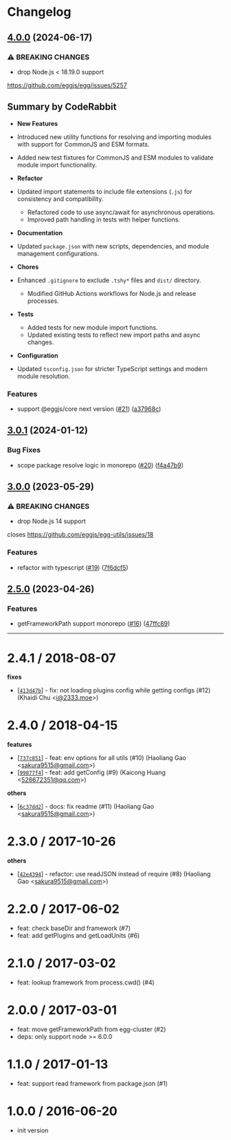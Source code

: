 # Changelog

## [4.0.0](https://github.com/eggjs/egg-utils/compare/v3.0.1...v4.0.0) (2024-06-17)


### ⚠ BREAKING CHANGES

* drop Node.js < 18.19.0 support

https://github.com/eggjs/egg/issues/5257

<!-- This is an auto-generated comment: release notes by coderabbit.ai
-->

## Summary by CodeRabbit

- **New Features**
- Introduced new utility functions for resolving and importing modules
with support for CommonJS and ESM formats.
- Added new test fixtures for CommonJS and ESM modules to validate
module import functionality.

- **Refactor**
- Updated import statements to include file extensions (`.js`) for
consistency and compatibility.
	- Refactored code to use async/await for asynchronous operations.
	- Improved path handling in tests with helper functions.

- **Documentation**
- Updated `package.json` with new scripts, dependencies, and module
management configurations.

- **Chores**
- Enhanced `.gitignore` to exclude `.tshy*` files and `dist/` directory.
	- Modified GitHub Actions workflows for Node.js and release processes.

- **Tests**
	- Added tests for new module import functions.
	- Updated existing tests to reflect new import paths and async changes.

- **Configuration**
- Updated `tsconfig.json` for stricter TypeScript settings and modern
module resolution.

<!-- end of auto-generated comment: release notes by coderabbit.ai -->

### Features

* support @eggjs/core next version ([#21](https://github.com/eggjs/egg-utils/issues/21)) ([a37968c](https://github.com/eggjs/egg-utils/commit/a37968cc9aceb770da1410480f792df16989a36a))

## [3.0.1](https://github.com/eggjs/egg-utils/compare/v3.0.0...v3.0.1) (2024-01-12)


### Bug Fixes

* scope package resolve logic in monorepo ([#20](https://github.com/eggjs/egg-utils/issues/20)) ([f4a47b9](https://github.com/eggjs/egg-utils/commit/f4a47b908120049094b7689ec51c8c6de1066f96))

## [3.0.0](https://github.com/eggjs/egg-utils/compare/v2.5.0...v3.0.0) (2023-05-29)


### ⚠ BREAKING CHANGES

* drop Node.js 14 support

closes https://github.com/eggjs/egg-utils/issues/18

### Features

* refactor with typescript ([#19](https://github.com/eggjs/egg-utils/issues/19)) ([7f6dcf5](https://github.com/eggjs/egg-utils/commit/7f6dcf5a58f6b3d7801082fb9f8c363e19763b55))

## [2.5.0](https://github.com/eggjs/egg-utils/compare/v2.4.1...v2.5.0) (2023-04-26)


### Features

* getFrameworkPath support monorepo ([#16](https://github.com/eggjs/egg-utils/issues/16)) ([47ffc89](https://github.com/eggjs/egg-utils/commit/47ffc89fa01636e30761068539296e4786093ab1))


---

2.4.1 / 2018-08-07
==================

**fixes**
  * [[`413d47b`](http://github.com/eggjs/egg-utils/commit/413d47b23281e226a6bd6da76d78047214f8b64d)] - fix: not loading plugins config while getting configs (#12) (Khaidi Chu <<i@2333.moe>>)

2.4.0 / 2018-04-15
==================

**features**
  * [[`737c851`](http://github.com/eggjs/egg-utils/commit/737c851272f1d50a103158d52359b536bc33f893)] - feat: env options for all utils (#10) (Haoliang Gao <<sakura9515@gmail.com>>)
  * [[`99877f4`](http://github.com/eggjs/egg-utils/commit/99877f49941bb41cff49f692e75382bdb651cb07)] - feat: add getConfig (#9) (Kaicong Huang <<526672351@qq.com>>)

**others**
  * [[`6c37dd2`](http://github.com/eggjs/egg-utils/commit/6c37dd22ed653dfb21df218a270e0b83d3825e75)] - docs: fix readme (#11) (Haoliang Gao <<sakura9515@gmail.com>>)

2.3.0 / 2017-10-26
==================

**others**
  * [[`42e4394`](http://github.com/eggjs/egg-utils/commit/42e43949997a98c1caacddced05ad8f307cbe1ca)] - refactor: use readJSON instead of require (#8) (Haoliang Gao <<sakura9515@gmail.com>>)

2.2.0 / 2017-06-02
==================

  * feat: check baseDir and framework (#7)
  * feat: add getPlugins and getLoadUnits (#6)

2.1.0 / 2017-03-02
==================

  * feat: lookup framework from process.cwd() (#4)

2.0.0 / 2017-03-01
==================

  * feat: move getFrameworkPath from egg-cluster (#2)
  * deps: only support node >= 6.0.0

1.1.0 / 2017-01-13
==================

  * feat: support read framework from package.json (#1)

1.0.0 / 2016-06-20
==================

  * init version
